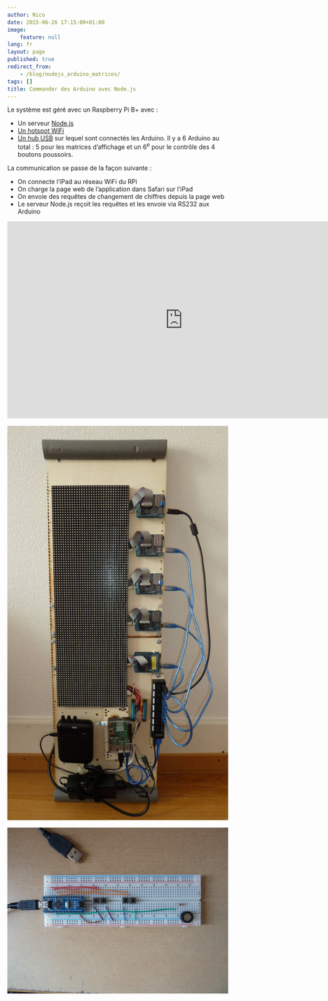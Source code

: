```yaml
---
author: Nico
date: 2015-06-26 17:15:00+01:00
image:
    feature: null
lang: fr
layout: page
published: true
redirect_from:
    - /blog/nodejs_arduino_matrices/
tags: []
title: Commander des Arduino avec Node.js
---
```


Le système est géré avec un Raspberry Pi B+ avec :

-   Un serveur [Node.js](https://nodejs.org)
-   [Un hotspot WiFi](https://learn.adafruit.com/setting-up-a-raspberry-pi-as-a-wifi-access-point?view=all)
-   [Un hub USB](/usb_hub_test/) sur lequel sont connectés les Arduino. Il y a 6 Arduino au total : 5 pour les matrices d’affichage et un 6<sup>e</sup> pour le contrôle des 4 boutons poussoirs.

La communication se passe de la façon suivante :

-   On connecte l’iPad au réseau WiFi du RPi
-   On charge la page web de l’application dans Safari sur l’iPad
-   On envoie des requêtes de changement de chiffres depuis la page web
-   Le serveur Node.js reçoit les requêtes et les envoie via RS232 aux Arduino

<iframe width="799" height="449" src="https://www.youtube.com/embed/b8a_t5Tyg44" title="YouTube video player" frameborder="0" allow="web-share" allowfullscreen></iframe>

[![ouilogique.com][img_1]][img_1]

[img_1]: ../files/2015-06-26-nodejs_arduino_matrices/images/2015-05-29_platine.jpg

[![ouilogique.com][img_2]][img_2]

[img_2]: ../files/2015-06-26-nodejs_arduino_matrices/images/2015-05-30_boutons.jpg
